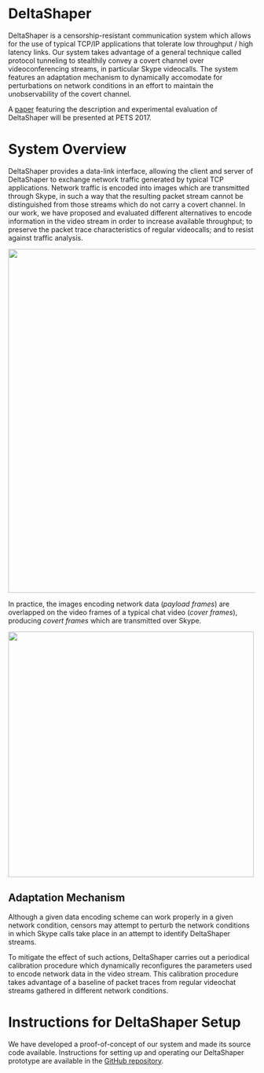 # DeltaShaper

DeltaShaper is a censorship-resistant communication system which allows for the use of typical TCP/IP applications that tolerate low throughput / high latency links. Our system takes advantage of a general technique called protocol tunneling to stealthily convey a covert channel over videoconferencing streams, in particular Skype videocalls. The system features an adaptation mechanism to dynamically accomodate for perturbations on network conditions in an effort to maintain the unobservability of the covert channel.

A [paper](http://web.ist.utl.pt/diogo.barradas/papers/DeltaShaper_PETS17.pdf) featuring the description and experimental evaluation of DeltaShaper will be presented at PETS 2017. 

# System Overview

DeltaShaper provides a data-link interface, allowing the client and server of DeltaShaper to exchange network traffic generated by typical TCP applications. Network traffic is encoded into images which are transmitted through Skype, in such a way that the resulting packet stream cannot be distinguished from those streams which do not carry a covert channel. In our work, we have proposed and evaluated different alternatives to encode information in the video stream in order to increase available throughput; to preserve the packet trace characteristics of regular videocalls; and to resist against traffic analysis. 

<img src="http://web.ist.utl.pt/diogo.barradas/papers/figures/overview.png" width="700">

In practice, the images encoding network data (_payload frames_) are overlapped on the video frames of a typical chat video (_cover frames_), producing _covert frames_ which are transmitted over Skype.


<img src="http://web.ist.utl.pt/diogo.barradas/papers/figures/covert_frame.png" width="500">
 

## Adaptation Mechanism

Although a given data encoding scheme can work properly in a given network condition, censors may attempt to perturb the network conditions in which Skype calls take place in an attempt to identify DeltaShaper streams.

To mitigate the effect of such actions, DeltaShaper carries out a periodical calibration procedure which dynamically reconfigures the parameters used to encode network data in the video stream. This calibration procedure takes advantage of a baseline of packet traces from regular videochat streams gathered in different network conditions.


# Instructions for DeltaShaper Setup

We have developed a proof-of-concept of our system and made its source code available. Instructions for setting up and operating our DeltaShaper prototype are available in the [GitHub repository](https://github.com/dmbb/DeltaShaper). 

